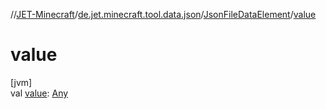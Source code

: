 //[JET-Minecraft](../../../index.md)/[de.jet.minecraft.tool.data.json](../index.md)/[JsonFileDataElement](index.md)/[value](value.md)

# value

[jvm]\
val [value](value.md): [Any](https://kotlinlang.org/api/latest/jvm/stdlib/kotlin/-any/index.html)
